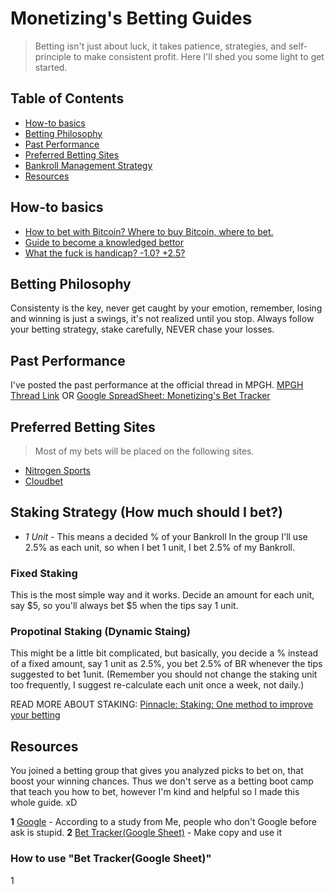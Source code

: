 # Monetizing's Betting Guides
> Betting isn't just about luck, it takes patience, strategies, and self-principle to make consistent profit. Here I'll shed you some light to get started.

## Table of Contents
- [How-to basics](#How-to-basics)
- [Betting Philosophy](#betting-philosophy)
- [Past Performance](#past-perfomance)
- [Preferred Betting Sites](#preferred-betting-sites)
- [Bankroll Management Strategy](#bankroll-management)
- [Resources](#resources)

## How-to basics
- [How to bet with Bitcoin? Where to buy Bitcoin, where to bet.](http://www.bettingexpert.com/how-to/bet-with-bitcoins)
- [Guide to become a knowledged bettor](https://www.bettingexpert.com/academy)
- [What the fuck is handicap? -1.0? +2.5?](https://www.pinnacle.com/en/betting-articles/betting-strategy/betting-on-soccer-asian-handicap-markets)

## Betting Philosophy
Consistenty is the key, never get caught by your emotion, remember, losing and winning is just a swings, it's not realized until you stop. Always follow your betting strategy, stake carefully, NEVER chase your losses.

## Past Performance
I've posted the past performance at the official thread in MPGH. [MPGH Thread Link](http://www.mpgh.net/forum/showthread.php?t=1196531)
OR [Google SpreadSheet: Monetizing's Bet Tracker](https://docs.google.com/spreadsheets/d/13oCd8BKSnViK8hfYTdzMxwnoSjjkka3p62I37kr6CJE/pubhtml?gid=680716412&single=true)

## Preferred Betting Sites
> Most of my bets will be placed on the following sites.
- [Nitrogen Sports](https://nitrogensports.eu/r/1450811/)
- [Cloudbet](https://www.cloudbet.com/)

## Staking Strategy (How much should I bet?)
- *1 Unit* 	- This means a decided % of your Bankroll
In the group I'll use 2.5% as each unit, so when I bet 1 unit, I bet 2.5% of my Bankroll.

### Fixed Staking
This is the most simple way and it works. Decide an amount for each unit, say $5, so you'll always bet $5 when the tips say 1 unit.

### Propotinal Staking (Dynamic Staing)
This might be a little bit complicated, but basically, you decide a % instead of a fixed amount, say 1 unit as 2.5%, you bet 2.5% of BR whenever the tips suggested to bet 1unit.
(Remember you should not change the staking unit too frequently, I suggest re-calculate each unit once a week, not daily.)

READ MORE ABOUT STAKING: [Pinnacle: Staking: One method to improve your betting](https://www.pinnacle.com/en/betting-articles/betting-strategy/staking-one-method-to-improve-your-betting)

## Resources
You joined a betting group that gives you analyzed picks to bet on, that boost your winning chances. Thus we don't serve as a betting boot camp that teach you how to bet, however I'm kind and helpful so I made this whole guide. xD

**1** [Google](http://www.google.com/ncr) - According to a study from Me, people who don't Google before ask is stupid.
**2** [Bet Tracker(Google Sheet)](https://docs.google.com/spreadsheets/d/1CHth604CgeeaqUPsUhKAOXghzNAzM0GzWsQ1YrPlGE0/edit) - Make copy and use it

### How to use "Bet Tracker(Google Sheet)"

1 
